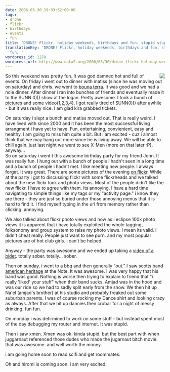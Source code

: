 ```yaml
---
date: 2006-05-30 19:33:52+00:00
tags:
- drone
- flickr
- birthdays
- events
- fun
title: 'DRONE! Flickr, holiday weekends, birthdays and fun. stupid stupid fun. '
translationKey: 'DRONE! Flickr, holiday weekends, birthdays and fun. stupid stupid
  fun. '
wordpress_id: 1278
wordpress_url: http://www.nata2.org/2006/05/30/drone-flickr-holiday-weekends-birthdays-and-fun-stupid-stupid-fun/
---
```


<p><img align="right" src="http://static.flickr.com/35/155394097_11e312e488_m.jpg" />So this weekend was pretty fun. It was god damned hot and full of events. On friday i went out to dinner with matiss (since he was moving out on saturday) and chris. we went to <a href="http://metromix.chicagotribune.com/search/42962,0,1670800.venue">bouna terra</a>. It was good and we had a ncie dinner. After dinner i ran into bunches of friends and eventually made it to the SUNN 0))) show at the logan. Pretty awesome. I took a bunch of <a href="http://www.flickr.com/photos/natatwo/sets/72157594146383496/">pictures</a> and some video(<a href="http://youtube.com/watch?v=0KkUfg0Pdek">1</a>,<a href="http://youtube.com/watch?v=813esokcFRE">2</a>,<a href="http://youtube.com/watch?v=GfoDIUwDYcI">3</a>,<a href="http://youtube.com/watch?v=sJWx_W3iuYw">4</a>). I got really tired of SUNN0))) after awhile - but it was really nice. I am glad kira grabbed tickets.</p>
<p>On saturday i slept a bunch and matiss moved out. That is really weird. I have lived with since 2000 and it has been the most successful living arrangment i have yet to have. Fun, entertaining, convienient, easy and healthy. I am going to miss him quite a bit. But i am excited - cuz i almost think that we may hang out more since he is living away. We will be able to chill again. just last night we went to see X-Men (more on that later :P). anyway...<br />
So on saturday i went t this awesome birthday party for my friend John. It was really fun. I hung out with a bunch of people i hadn't seen in a long time and a bunch of people i hadn't met. I like meeting new people. I always forget. It was great. There are some pictures of the evening <a href="http://www.flickr.com/photos/starart/sets/72157594148321628/">on flickr</a>. While at the party i got to discussing flickr with some flickrheads and we talked about the new flickr look and photo views. Most of the people didn't like the new flickr. I have to agree with them. Its annoying. I have a hard time navigating to simple things like my tags or my "activity page." i know they are there - they are just so buried under those annoying menus that it is hard to find it. I find myself typing in the url from memory rather than clicking. annoying.</p>
<p>We also talked about flickr photo views and how as i eclipse 100k photo views it is apparent that i have totally exploited the whole tagging, folksonomy and group system to raise my photo views. I mean its valid. I didn't cheat really. People just want to see porn. and my most popular pictures are of hot club girls. i can't be helped.</p>
<p>Anyway - the party was awesome and we ended up taking a <a href="http://www.youtube.com/watch?v=AUoaZsvvGIs">video of a bidet</a>. totally sober. totally... sober.</p>
<p>Then on sunday. i went to a bbq and then generally "out."  I saw scotts band <a href="http://www.youtube.com/watch?v=AUoaZsvvGIs">american heritage</a> at the Note. It was awesome. I was very happy that his band was good. Nothing is worse then trying to explain to friend that "i really 'liked' your stuff" when their band sucks. Amjad was in the hood and was our ride so we had to sadly split early from the show. We then hit up Na'el (amjad's brother) at his studio and probably freaked out some suburban parents. I was of course rocking my Dance shirt and looking crazy as always. After that we hit up dannies then crobar for a night of messy drinking. fun fun.</p>
<p>On monday i was detirmined to work on some stuff - but instead spent most of the day debugging my router and internet. It was stupid.</p>
<p>Then i saw xmen. Xmen was ok. kinda stupid. but the best part with when juggarnaut referenced those dudes who made the jugarnaut bitch movie. that was awesome. and well worth the money.</p>
<p>i am going home soon to read scifi and get roommates.</p>
<p>Oh and hiromi is coming soon. i am very excited.
</p>